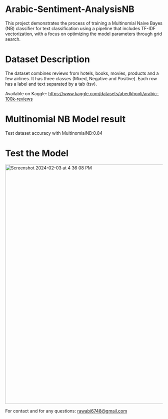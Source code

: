 # Arabic-Sentiment-AnalysisNB
This project demonstrates the process of training a Multinomial Naive Bayes (NB) classifier for text classification using a pipeline that includes TF-IDF vectorization, with a focus on optimizing the model parameters through grid search.



# Dataset Description
The dataset combines reviews from hotels, books, movies, products and a few airlines. It has three classes (Mixed, Negative and Positive). Each row has a label and text separated by a tab (tsv).

Available on Kaggle: https://www.kaggle.com/datasets/abedkhooli/arabic-100k-reviews

# Multinomial NB Model result 

Test dataset accuracy with MultinomialNB:0.84

# Test the Model 
<img width="764" alt="Screenshot 2024-02-03 at 4 36 08 PM" src="https://github.com/irawabi/Arabic-Sentiment-AnalysisNB/assets/78317163/187da7c2-bc54-4d54-84df-a41f24762c1e">



For contact and for any questions: rawabi6748@gmail.com

